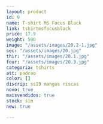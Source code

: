 ```yaml
---
layout: product
id: 9
name: T-shirt MS Focus Black
link: tshirtmsfocusblack
price: 17.9
weight: 500
image: "/assets/images/20.2-1.jpg"
sec: "/assets/images/20.jpg"
thir: "/assets/images/20.1.jpg"
four: "/assets/images/20.3.jpg"
categoria: tshirts
att: padrao
color: []
discrip: ss19 mangas riscas
novo: true
maisvendidos: true
stock: sim
new: true

---
```


